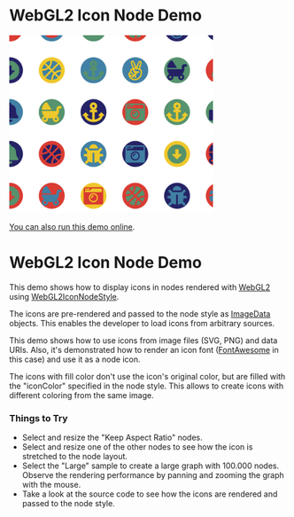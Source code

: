 # WebGL2 Icon Node Demo

<img src="../../resources/image/webgl-icon-node.png" alt="demo-thumbnail" height="320"/>

[You can also run this demo online](https://live.yworks.com/demos/style/webgl-icon-node/index.html).

# WebGL2 Icon Node Demo

This demo shows how to display icons in nodes rendered with [WebGL2](https://docs.yworks.com/yfileshtml/#/dguide/webgl2) using [WebGL2IconNodeStyle](https://docs.yworks.com/yfileshtml/#/api/WebGL2IconNodeStyle).

The icons are pre-rendered and passed to the node style as [ImageData](https://developer.mozilla.org/en-US/docs/Web/API/ImageData) objects. This enables the developer to load icons from arbitrary sources.

This demo shows how to use icons from image files (SVG, PNG) and data URIs. Also, it's demonstrated how to render an icon font ([FontAwesome](https://fontawesome.com/) in this case) and use it as a node icon.

The icons with fill color don't use the icon's original color, but are filled with the "iconColor" specified in the node style. This allows to create icons with different coloring from the same image.

### Things to Try

- Select and resize the "Keep Aspect Ratio" nodes.
- Select and resize one of the other nodes to see how the icon is stretched to the node layout.
- Select the "Large" sample to create a large graph with 100.000 nodes. Observe the rendering performance by panning and zooming the graph with the mouse.
- Take a look at the source code to see how the icons are rendered and passed to the node style.
